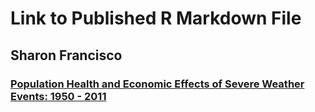# Link to Published R Markdown File

## Sharon Francisco

### [Population Health and Economic Effects of Severe Weather Events: 1950 - 2011](http://rpubs.com/worldtravelnread/192387)
